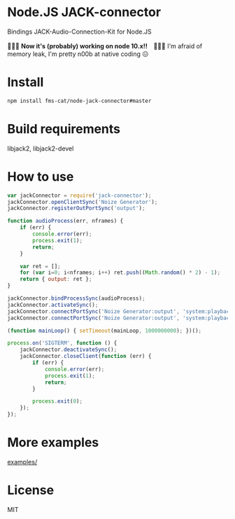 Node.JS JACK-connector
======================

Bindings JACK-Audio-Connection-Kit for Node.JS

🎉🎉🎉 **Now it's (probably) working on node 10.x!!**　🎉🎉🎉
I'm afraid of memory leak, I'm pretty n00b at native coding 😖

Install
=======
```bash
npm install fms-cat/node-jack-connector#master
```

Build requirements
==================
libjack2, libjack2-devel

How to use
==========
```javascript
var jackConnector = require('jack-connector');
jackConnector.openClientSync('Noize Generator');
jackConnector.registerOutPortSync('output');

function audioProcess(err, nframes) {
	if (err) {
		console.error(err);
		process.exit(1);
		return;
	}

	var ret = [];
	for (var i=0; i<nframes; i++) ret.push((Math.random() * 2) - 1);
	return { output: ret };
}

jackConnector.bindProcessSync(audioProcess);
jackConnector.activateSync();
jackConnector.connectPortSync('Noize Generator:output', 'system:playback_1');
jackConnector.connectPortSync('Noize Generator:output', 'system:playback_2');

(function mainLoop() { setTimeout(mainLoop, 1000000000); })();

process.on('SIGTERM', function () {
	jackConnector.deactivateSync();
	jackConnector.closeClient(function (err) {
		if (err) {
			console.error(err);
			process.exit(1);
			return;
		}

		process.exit(0);
	});
});
```

More examples
=============

[examples/](./examples/)

License
=======

MIT
